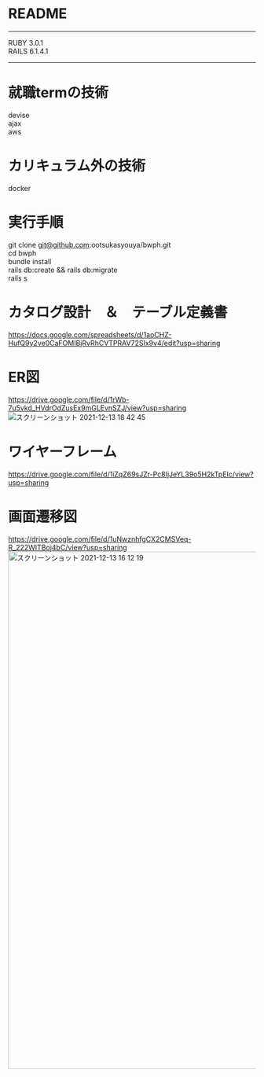 # README
***
RUBY 3.0.1
<br>
RAILS 6.1.4.1
***
# 就職termの技術  
devise  
ajax  
aws
# カリキュラム外の技術  
docker
# 実行手順
git clone git@github.com:ootsukasyouya/bwph.git  
cd bwph  
bundle install  
rails db:create && rails db:migrate  
rails s
# カタログ設計　＆　テーブル定義書
https://docs.google.com/spreadsheets/d/1aoCHZ-HufQ9y2ve0CaFOMIBjRvRhCVTPRAV72SIx9v4/edit?usp=sharing
# ER図
https://drive.google.com/file/d/1rWb-7u5vkd_HVdrOdZusEx9mGLEvnSZJ/view?usp=sharing
![スクリーンショット 2021-12-13 18 42 45](https://user-images.githubusercontent.com/87816144/145788679-ec8dd8ca-0b98-4517-b987-25f03a53a7a8.png)



# ワイヤーフレーム
https://drive.google.com/file/d/1iZqZ69sJZr-Pc8IjJeYL39o5H2kTpEIc/view?usp=sharing
# 画面遷移図
https://drive.google.com/file/d/1uNwznhfgCX2CMSVeq-R_222WITBoj4bC/view?usp=sharing
<img width="1053" alt="スクリーンショット 2021-12-13 16 12 19" src="https://user-images.githubusercontent.com/87816144/145768094-80f71469-0d77-4f62-847e-7e91ff8706e1.png">

